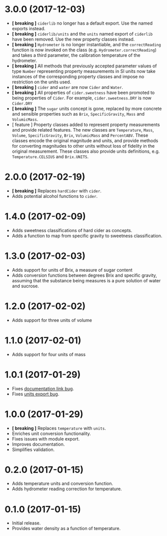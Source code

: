 # 3.0.0 (2017-12-03)
 
 * **[ breaking ]** `ciderlib` no longer has a default export. Use the named exports instead.
 * **[ breaking ]** `ciderlib/units` and the `units` named export of `ciderlib` have been removed.
   Use the new property classes instead.
 * **[ breaking ]** `Hydrometer` is no longer instantiable, and the `correctReading` function is now
   invoked on the class (e.g. `Hydrometer.correctReading`) and takes a third parameter, the
   calibration temperature of the hydrometer.
 * **[ breaking ]** All methods that previously accepted parameter values of type `Number` representing
   property measurements in SI units now take instances of the corresponding property classes and
   impose no restriction on the units used.
 * **[ breaking ]** `cider` and `water` are now `Cider` and `Water`.
 * **[ breaking ]** All properties of `cider.sweetness` have been promoted to being properties of
   `Cider`. For example, `cider.sweetness.DRY` is now `Cider.DRY`
 * **[ breaking ]** The `sugar` units concept is gone, replaced by more concrete and sensible
   properties such as `Brix`, `SpecificGravity`, `Mass` and `VolumicMass`.
 * [ feature ] Property classes added to represent property measurements and provide related
   features. The new classes are `Temperature`, `Mass`, `Volume`, `SpecificGravity`, `Brix`,
   `VolumicMass` and `PercentABV`. These classes encode the original magnitude and units, and
   provide methods for converting magnitudes to other units without loss of fidelity in the
   original measurement. These classes also provide units definitions, e.g.
   `Temperature.CELSIUS` and `Brix.UNITS`.
 
# 2.0.0 (2017-02-19)

  * **[ breaking ]** Replaces `hardCider` with `cider`.
  * Adds potential alcohol functions to `cider`.

# 1.4.0 (2017-02-09)

  * Adds sweetness classifications of hard cider as concepts.
  * Adds a function to map from specific gravity to sweetness classification.

# 1.3.0 (2017-02-03)

  * Adds support for units of Brix, a measure of sugar content
  * Adds conversion functions between degrees Brix and specific gravity,
    assuming that the substance being measures is a pure solution of water
    and sucrose.

# 1.2.0 (2017-02-02)

  * Adds support for three units of volume

# 1.1.0 (2017-02-01)

  * Adds support for four units of mass

# 1.0.1 (2017-01-29)

  * Fixes [documentation link bug](https://github.com/mvolk/ciderlib/issues/3).
  * Fixes [units export bug](https://github.com/mvolk/ciderlib/issues/4).

# 1.0.0 (2017-01-29)

  * **[ breaking ]** Replaces `temperature` with `units`.
  * Enriches unit conversion functionality.
  * Fixes issues with module export.
  * Improves documentation.
  * Simplifies validation.

# 0.2.0 (2017-01-15)

  * Adds temperature units and conversion function.
  * Adds hydrometer reading correction for temperature.

# 0.1.0 (2017-01-15)

  * Initial release.
  * Provides water density as a function of temperature.
